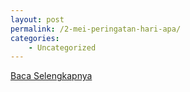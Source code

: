 ```yaml
---
layout: post
permalink: /2-mei-peringatan-hari-apa/
categories:
    - Uncategorized
---
```


[Baca Selengkapnya](/09)
